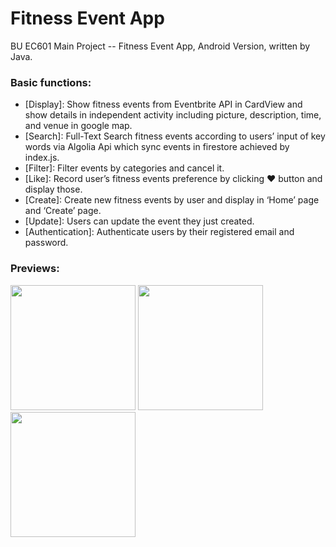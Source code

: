 # Fitness Event App
BU EC601 Main Project -- Fitness Event App, Android Version, written by Java.

### Basic functions:
* [Display]: Show fitness events from Eventbrite API in CardView and show details in independent activity including picture, description, time, and venue in google map.
* [Search]: Full-Text Search fitness events according to users’ input of key words via Algolia Api which sync events in firestore achieved by index.js.
* [Filter]: Filter events by categories and cancel it.
* [Like]: Record user’s fitness events preference by clicking ❤️ button and display those.
* [Create]: Create new fitness events by user and display in ‘Home’ page and ‘Create’ page.
* [Update]: Users can update the event they just created.
* [Authentication]: Authenticate users by their registered email and password.

### Previews:
<p float="left">
  <img src="image/fitness_display.gif" width="200px">
  <img src="image/fitness_search.gif" width="200px">
  <img src="image/fitness_login.gif" width="200px">
</p>
